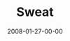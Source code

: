 ---
layout: message
category: message
series: "The Drive"
title: "Sweat"
date: 2008-01-27-00-00
message_id: 480
---